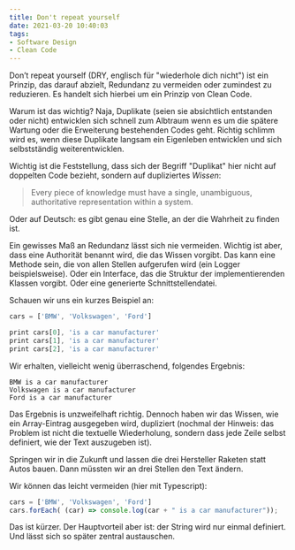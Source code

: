 ```yaml
---
title: Don't repeat yourself
date: 2021-03-20 10:40:03
tags:
- Software Design
- Clean Code
---
```


Don’t repeat yourself (DRY, englisch für "wiederhole dich nicht") ist ein Prinzip, das darauf abzielt, Redundanz zu vermeiden oder zumindest zu reduzieren. Es handelt sich hierbei um ein Prinzip von Clean Code.

Warum ist das wichtig? Naja, Duplikate (seien sie absichtlich entstanden oder nicht) entwicklen sich schnell zum Albtraum wenn es um die spätere Wartung oder die Erweiterung bestehenden Codes geht. Richtig schlimm wird es, wenn diese Duplikate langsam ein Eigenleben entwicklen und sich selbstständig weiterentwicklen.

Wichtig ist die Feststellung, dass sich der Begriff "Duplikat" hier nicht auf doppelten Code bezieht, sondern auf dupliziertes _Wissen_:

> Every piece of knowledge must have a single, unambiguous, authoritative representation within a system.

Oder auf Deutsch: es gibt genau eine Stelle, an der die Wahrheit zu finden ist.

Ein gewisses Maß an Redundanz lässt sich nie vermeiden. Wichtig ist aber, dass eine Authorität benannt wird, die das Wissen vorgibt. Das kann eine Methode sein, die von allen Stellen aufgerufen wird (ein Logger  beispielsweise). Oder ein Interface, das die Struktur der implementierenden Klassen vorgibt. Oder eine generierte Schnittstellendatei.

Schauen wir uns ein kurzes Beispiel an:

```typescript
cars = ['BMW', 'Volkswagen', 'Ford']

print cars[0], 'is a car manufacturer'
print cars[1], 'is a car manufacturer'
print cars[2], 'is a car manufacturer'
```

Wir erhalten, vielleicht wenig überraschend, folgendes Ergebnis:

```console
BMW is a car manufacturer
Volkswagen is a car manufacturer
Ford is a car manufacturer
```

Das Ergebnis is unzweifelhaft richtig. Dennoch haben wir das Wissen, wie ein Array-Eintrag ausgegeben wird, dupliziert (nochmal der Hinweis: das Problem ist nicht die textuelle Wiederholung, sondern dass jede Zeile selbst definiert, wie der Text auszugeben ist).

Springen wir in die Zukunft und lassen die drei Hersteller Raketen statt Autos bauen. Dann müssten wir an drei Stellen den Text ändern.

Wir können das leicht vermeiden (hier mit Typescript):

```typescript
cars = ['BMW', 'Volkswagen', 'Ford']
cars.forEach( (car) => console.log(car + " is a car manufacturer"));
```

Das ist kürzer. Der Hauptvorteil aber ist: der String wird nur einmal definiert. Und lässt sich so später zentral austauschen.
